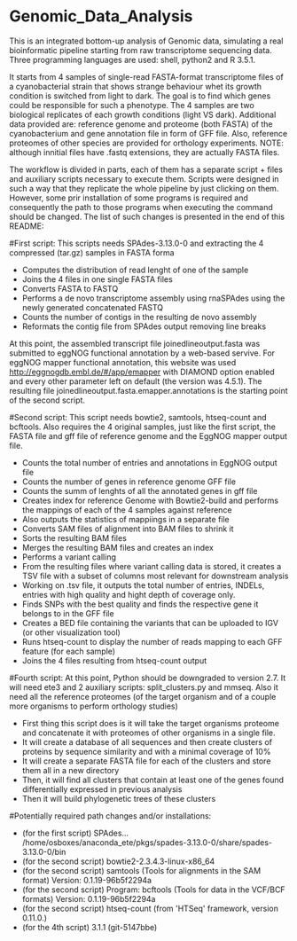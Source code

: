 # Genomic_Data_Analysis
This is an integrated bottom-up analysis of Genomic data, simulating a real bioinformatic pipeline starting from raw transcriptome sequencing data. Three programming languages are used: shell, python2 and R 3.5.1.

It starts from 4 samples of single-read FASTA-format transcriptome files of a cyanobacterial strain that shows strange behaviour whet its growth condition is switched from light to dark. The goal is to find which genes could be responsible for such a phenotype. The 4 samples are two biological replicates of each growth conditions (light VS dark). Additional data provided are: reference genome and proteome (both FASTA) of the cyanobacterium and gene annotation file in form of GFF file. Also, reference proteomes of other species are provided for orthology experiments. NOTE: although innitial files have .fastq extensions, they are actually FASTA files.

The workflow is divided in parts, each of them has a separate script + files and auxiliary scripts necessary to execute them. Scripts were designed in such a way that they replicate the whole pipeline by just clicking on them. However, some prir installation of some programs is required and consequently the path to those programs when executing the command should be changed. The list of such changes is presented in the end of this README:

#First script:
This scripts needs SPAdes-3.13.0-0 and extracting the 4 compressed (tar.gz) samples in FASTA forma
- Computes the distribution of read lenght of one of the sample
- Joins the 4 files in one single FASTA files
- Converts FASTA to FASTQ
- Performs a de novo transcriptome assembly using rnaSPAdes using the newly generated concatenated FASTQ
- Counts the number of contigs in the resulting de novo assembly
- Reformats the contig file from SPAdes output removing line breaks

At this point, the assembled transcript file joinedlineoutput.fasta was submitted to eggNOG functional annotation by a web-based servive. For eggNOG mapper functional annotation, this website was used http://eggnogdb.embl.de/#/app/emapper with DIAMOND option enabled and every other parameter left on default (the version was 4.5.1). The resulting file joinedlineoutput.fasta.emapper.annotations is the starting point of the second script.

#Second script:
This script needs bowtie2, samtools, htseq-count and bcftools. Also requires the 4 original samples, just like the first script, the FASTA file and gff file of reference genome and the EggNOG mapper output file.
- Counts the total number of entries and annotations in EggNOG output file
- Counts the number of genes in reference genome GFF file
- Counts the summ of lenghts of all the annotated genes in gff file
- Creates index for reference Genome with Bowtie2-build and performs the mappings of each of the 4 samples against reference
- Also outputs the statistics of mappiings in a separate file
- Converts SAM files of alignment into BAM files to shrink it
- Sorts the resulting BAM files
- Merges the resulting BAM files and creates an index
- Performs a variant calling
- From the resulting files where variant calling data is stored, it creates a TSV file with a subset of columns most relevant for downstream analysis
- Working on .tsv file, it outputs the total number of entries, INDELs, entries with high quality and hight depth of coverage only.
- Finds SNPs with the best quality and finds the respective gene it belongs to in the GFF file
- Creates a BED file containing the variants that can be uploaded to IGV (or other visualization tool)
- Runs htseq-count to display the number of reads mapping to each GFF feature (for each sample)
- Joins the 4 files resulting from htseq-count output

#Fourth script: At this point, Python should be downgraded to version 2.7. It will need ete3 and 2 auxiliary scripts: split_clusters.py and mmseq. Also it need all the reference proteomes (of the target organism and of a couple more organisms to perform orthology studies)
- First thing this script does is it will take the target organisms proteome and concatenate it with proteomes of other organisms in a single file.
- It will create a database of all sequences and then create clusters of proteins by sequence similarity and with a minimal coverage of 10%
- It will create a separate FASTA file for each of the clusters and store them all in a new directory
- Then, it will find all clusters that contain at least one of the genes found differentially expressed in previous analysis
- Then it will build phylogenetic trees of these clusters



#Potentially required path changes and/or installations:
- (for the first script) SPAdes... /home/osboxes/anaconda_ete/pkgs/spades-3.13.0-0/share/spades-3.13.0-0/bin
- (for the second script) bowtie2-2.3.4.3-linux-x86_64
- (for the second script) samtools (Tools for alignments in the SAM format) Version: 0.1.19-96b5f2294a
- (for the second script) Program: bcftools (Tools for data in the VCF/BCF formats) Version: 0.1.19-96b5f2294a
- (for the second script) htseq-count (from 'HTSeq' framework, version 0.11.0.)
- (for the 4th script) 3.1.1 (git-5147bbe) 
